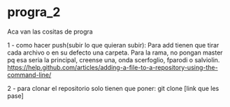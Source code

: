 # progra_2
Aca van las cositas de progra

1 - como hacer push(subir lo que quieran subir): 
  Para add tienen que tirar cada archivo o en su defecto una carpeta.
  Para la rama, no pongan master pq esa seria la principal, creense una, onda scerfoglio, fparodi o salviolin.
  https://help.github.com/articles/adding-a-file-to-a-repository-using-the-command-line/
  
2 - para clonar el repositorio solo tienen que poner:
  git clone [link que les pase]
